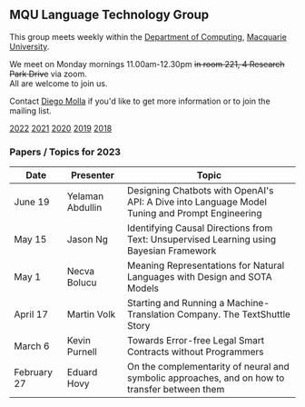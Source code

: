 
## MQU Language Technology Group


This group meets weekly within the
[Department of Computing](http://comp.mq.edu.au), [Macquarie University](https://www.mq.edu.au/).

We meet on Monday mornings 11.00am-12.30pm <s>in room 221, 4 Research Park Drive</s> via zoom.  
All are welcome to join us.

Contact [Diego Molla](http://web.science.mq.edu.au/~diego/) if you'd like to get more information or to join the mailing list. 

[2022](/2022/README.md) [2021](/2021/README.md) [2020](/2020/README.md) [2019](/2019/README.md) [2018](/2018/README.md)

### Papers / Topics for 2023

Date | Presenter | Topic
----- | --------- | -----
June 19 &nbsp;&nbsp; | Yelaman Abdullin |  Designing Chatbots with OpenAI's API: A Dive into Language Model Tuning and Prompt Engineering
May 15 &nbsp;&nbsp; | Jason Ng |  Identifying Causal Directions from Text: Unsupervised Learning using Bayesian Framework
May 1 &nbsp;&nbsp; | Necva Bolucu | Meaning Representations for Natural Languages with Design and SOTA Models
April 17 &nbsp;&nbsp; | Martin Volk | Starting and Running a Machine-Translation Company. The TextShuttle Story
March 6 &nbsp;&nbsp; | Kevin Purnell | Towards Error-free Legal Smart Contracts without Programmers
February 27 &nbsp;&nbsp; | Eduard Hovy | On the complementarity of neural and symbolic approaches, and on how to transfer between them
